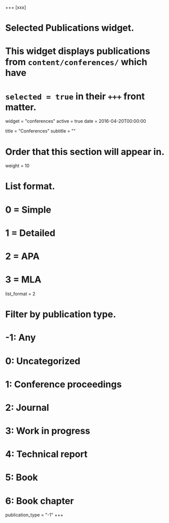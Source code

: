 +++
[xxx]
# Selected Publications widget.
# This widget displays publications from `content/conferences/` which have
# `selected = true` in their `+++` front matter.
widget = "conferences"
active = true
date = 2016-04-20T00:00:00

title = "Conferences"
subtitle = ""

# Order that this section will appear in.
weight = 10

# List format.
#   0 = Simple
#   1 = Detailed
#   2 = APA
#   3 = MLA
list_format = 2

# Filter by publication type.
# -1: Any
#  0: Uncategorized
#  1: Conference proceedings
#  2: Journal
#  3: Work in progress
#  4: Technical report
#  5: Book
#  6: Book chapter
publication_type = "-1"
+++
